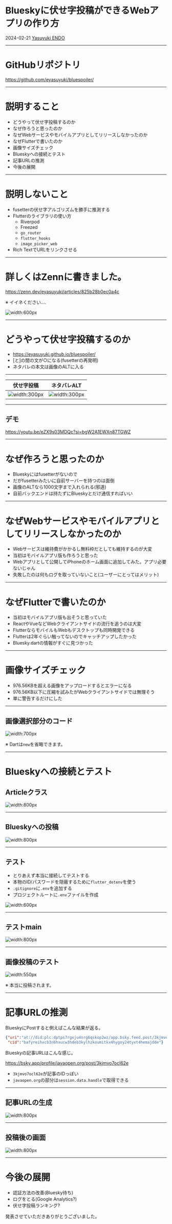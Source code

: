 Blueskyに伏せ字投稿ができるWebアプリの作り方
====
2024-02-21 [Yasuyuki ENDO](https://bsky.app/profile/javaopen.org)

<!-- paginate: true -->

---

# GitHubリポジトリ

https://github.com/eyasuyuki/bluespoiler/

---

# 説明すること

- どうやって伏せ字投稿するのか
- なぜ作ろうと思ったのか
- なぜWebサービスやモバイルアプリとしてリリースしなかったのか
- なぜFlutterで書いたのか
- 画像サイズチェック
- Blueskyへの接続とテスト
- 記事URLの推測
- 今後の展開

---

# 説明しないこと

- fusetterの伏せ字アルゴリズムを勝手に推測する
- Flutterのライブラリの使い方
  - Riverpod
  - Freezed
  - ```go_router```
  - ```flutter_hooks```
  - ```image_picker_web```
- Rich TextでURLをリンクさせる

---

# 詳しくはZennに書きました。

https://zenn.dev/eyasuyuki/articles/825b28b0ec0a4c

※ イイネください....

![width:600px](https://github.com/eyasuyuki/blueskystudy3/blob/main/images/zenn.png?raw=true)

---

# どうやって伏せ字投稿するのか

- https://eyasuyuki.github.io/bluespoiler/
- [と]の間の文が○になる(fusetterの再発明)
- ネタバレの本文は画像のALTに入る

---

| 伏せ字投稿                                                                                          | ネタバレALT                                                                                           |
------------------------------------------------------------------------------------------------|---------------------------------------------------------------------------------------------------
| ![width:300px](https://raw.githubusercontent.com/eyasuyuki/blueskystudy3/main/images/post.jpg) | ![width:300px](https://raw.githubusercontent.com/eyasuyuki/blueskystudy3/main/images/spoiler.jpg) |

---

## デモ

https://youtu.be/eZX9s03MDQc?si=bgW2A1EWXn87TGWZ

---

# なぜ作ろうと思ったのか

- Blueskyにはfusetterがないので
- だがfusetterみたいに自前サーバーを持つのは面倒
- 画像のALTなら1000文字まで入れられる(邪道)
- 自前バックエンドは持たずにBlueskyとだけ通信すればいい

---

# なぜWebサービスやモバイルアプリとしてリリースしなかったのか

- Webサービスは維持費がかかるし無料枠だとしても維持するのが大変
- 当初はモバイルアプリ版も作ろうと思った
- Webアプリとして公開してiPhoneのホーム画面に追加してみた。アプリ必要ないじゃん
- 失敗したのは何もログを取っていないこと(ユーザーにとってはメリット)

---

# なぜFlutterで書いたのか

- 当初はモバイルアプリ版も出そうと思っていた
- ReactやVueなどWebクライアントサイドの流行を追うのは大変
- FlutterならモバイルもWebもデスクトップも同時開発できる
- Flutterは2年ぐらい触ってないのでキャッチアップしたかった
- Bluesky.dartの情報がすぐに見つかった

---

# 画像サイズチェック

- 976.56KBを超える画像をアップロードするとエラーになる
- 976.56KB以下に圧縮を試みたがWebクライアントサイドでは無理そう
- 単に警告するだけにした

---

## 画像選択部分のコード

![width:700px](https://github.com/eyasuyuki/blueskystudy3/blob/main/images/pickImage.png?raw=true)

※ Dartは```new```を省略できます。

---

# Blueskyへの接続とテスト

## Articleクラス

![width:800px](https://github.com/eyasuyuki/blueskystudy3/blob/main/images/Article.png?raw=true)

---

## Blueskyへの投稿

![width:800px](https://github.com/eyasuyuki/blueskystudy3/blob/main/images/postArticle.png?raw=true)

---

## テスト

- とりあえず本当に接続してテストする
- 本物のID/パスワードを隠蔽するために```flutter_dotenv```を使う
- ```.gitignore```に```.env```を追加する
- プロジェクトルートに```.env```ファイルを作成

![width:600px](https://github.com/eyasuyuki/blueskystudy3/blob/main/images/dot_env.png?raw=true)

---

## テストmain

![width:800px](https://github.com/eyasuyuki/blueskystudy3/blob/main/images/test_main.png?raw=true)

---

## 画像投稿のテスト

![width:550px](https://github.com/eyasuyuki/blueskystudy3/blob/main/images/testPostArticle.png?raw=true)

※ 本当に投稿されます。

---

# 記事URLの推測

BlueskyにPostすると例えばこんな結果が返る。

```json
{"uri":"at://did:plc:dptps7rgxju4nrg6qskop2wz/app.bsky.feed.post/3kjmvo7ocl62e",
 "cid":"bafyreihxcb3n6hxucw3hdeb3kylhzkoumitkx4hygoy24tyxt4hemajdde"}
```

Blueskyの記事URLはこんな感じ。

https://bsky.app/profile/javaopen.org/post/3kjmvo7ocl62e

- ```3kjmvo7ocl62e```が記事のIDっぽい
- ```javaopen.org```の部分は```session.data.handle```で取得できる
---

## 記事URLの生成

![width:800px](https://github.com/eyasuyuki/blueskystudy3/blob/main/images/guess_url.png?raw=true)

---

## 投稿後の画面

![width:800px](https://github.com/eyasuyuki/blueskystudy3/blob/main/images/after_post.jpg?raw=true)

---

# 今後の展開

- 認証方法の改善(Bluesky待ち)
- ログをとる(Google Analytics?)
- 伏せ字投稿ランキング?

発表させていただきありがとうございました。